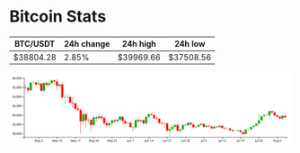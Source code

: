 # Bitcoin Stats

BTC/USDT|24h change|24h high|24h low|
|---|---|---|---|
|$38804.28|2.85%|$39969.66|$37508.56|

<img src="./chart.svg">
